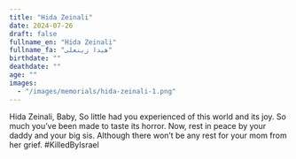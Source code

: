 ```yaml
---
title: "Hida Zeinali"
date: 2024-07-26
draft: false
fullname_en: "Hida Zeinali"
fullname_fa: "هیدا زینعلی"
birthdate: ""
deathdate: ""
age: ""
images:
  - "/images/memorials/hida-zeinali-1.png"
---
```


Hida Zeinali,
Baby,
So little had you experienced of this world and its joy. So much you’ve been made to taste its horror. Now, rest in peace by your daddy and your big sis. Although there won’t be any rest for your mom from her grief.
#KilledByIsrael